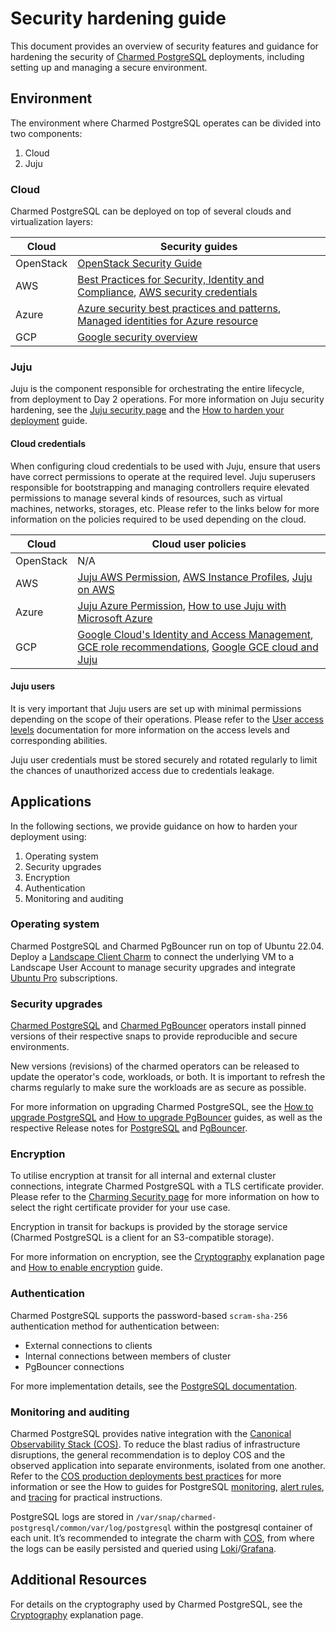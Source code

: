 # Security hardening guide

This document provides an overview of security features and guidance for hardening the security of [Charmed PostgreSQL](https://charmhub.io/postgresql) deployments, including setting up and managing a secure environment.

## Environment

The environment where Charmed PostgreSQL operates can be divided into two components:

1. Cloud
2. Juju

### Cloud

Charmed PostgreSQL can be deployed on top of several clouds and virtualization layers:

|Cloud|Security guides|
| --- | --- |
|OpenStack|[OpenStack Security Guide](https://docs.openstack.org/security-guide/)|
|AWS|[Best Practices for Security, Identity and Compliance](https://aws.amazon.com/architecture/security-identity-compliance), [AWS security credentials](https://docs.aws.amazon.com/IAM/latest/UserGuide/security-creds.html#access-keys-and-secret-access-keys)|
|Azure|[Azure security best practices and patterns](https://learn.microsoft.com/en-us/azure/security/fundamentals/best-practices-and-patterns), [Managed identities for Azure resource](https://learn.microsoft.com/en-us/entra/identity/managed-identities-azure-resources/)|
|GCP|[Google security overview](https://cloud.google.com/docs/security)|

### Juju

Juju is the component responsible for orchestrating the entire lifecycle, from deployment to Day 2 operations. For more information on Juju security hardening, see the [Juju security page](https://canonical-juju.readthedocs-hosted.com/en/latest/user/explanation/juju-security/) and the [How to harden your deployment](https://juju.is/docs/juju/harden-your-deployment) guide.

#### Cloud credentials

When configuring cloud credentials to be used with Juju, ensure that users have correct permissions to operate at the required level. Juju superusers responsible for bootstrapping and managing controllers require elevated permissions to manage several kinds of resources, such as virtual machines, networks, storages, etc. Please refer to the links below for more information on the policies required to be used depending on the cloud.

|Cloud|Cloud user policies|
| --- | --- |
|OpenStack|N/A|
|AWS|[Juju AWS Permission](/t/juju-aws-permissions/5307), [AWS Instance Profiles](/t/using-aws-instance-profiles-with-juju-2-9/5185), [Juju on AWS](https://juju.is/docs/juju/amazon-ec2)|
|Azure|[Juju Azure Permission](https://juju.is/docs/juju/microsoft-azure), [How to use Juju with Microsoft Azure](/t/how-to-use-juju-with-microsoft-azure/15219)|
|GCP|[Google Cloud's Identity and Access Management](https://cloud.google.com/iam/docs/overview), [GCE role recommendations](https://cloud.google.com/policy-intelligence/docs/role-recommendations-overview), [Google GCE cloud and Juju](https://canonical-juju.readthedocs-hosted.com/en/latest/user/reference/cloud/list-of-supported-clouds/the-google-gce-cloud-and-juju/)|

#### Juju users

It is very important that Juju users are set up with minimal permissions depending on the scope of their operations. Please refer to the [User access levels](https://juju.is/docs/juju/user-permissions) documentation for more information on the access levels and corresponding abilities.

Juju user credentials must be stored securely and rotated regularly to limit the chances of unauthorized access due to credentials leakage.

## Applications

In the following sections, we provide guidance on how to harden your deployment using:

1. Operating system
2. Security upgrades
3. Encryption
4. Authentication
5. Monitoring and auditing

### Operating system

Charmed PostgreSQL and Charmed PgBouncer run on top of Ubuntu 22.04. Deploy a [Landscape Client Charm](https://charmhub.io/landscape-client?) to connect the underlying VM to a Landscape User Account to manage security upgrades and integrate [Ubuntu Pro](https://ubuntu.com/pro) subscriptions.

### Security upgrades

[Charmed PostgreSQL](https://charmhub.io/postgresql) and [Charmed PgBouncer](https://charmhub.io/pgbouncer) operators install pinned versions of their respective snaps to provide reproducible and secure environments.

New versions (revisions) of the charmed operators can be released to update the operator's code, workloads, or both. It is important to refresh the charms regularly to make sure the workloads are as secure as possible.

For more information on upgrading Charmed PostgreSQL, see the [How to upgrade PostgreSQL](https://canonical.com/data/docs/postgresql/iaas/h-upgrade) and [How to upgrade PgBouncer](https://charmhub.io/pgbouncer/docs/h-upgrade) guides, as well as the respective Release notes for [PostgreSQL](https://canonical.com/data/docs/postgresql/iaas/r-releases) and [PgBouncer](https://charmhub.io/pgbouncer/docs/r-releases).

### Encryption

To utilise encryption at transit for all internal and external cluster connections, integrate Charmed PostgreSQL with a TLS certificate provider. Please refer to the [Charming Security page](https://charmhub.io/topics/security-with-x-509-certificates) for more information on how to select the right certificate provider for your use case.

Encryption in transit for backups is provided by the storage service (Charmed PostgreSQL is a client for an S3-compatible storage).

For more information on encryption, see the [Cryptography](/t/charmed-postgresql-explanations-encryption/16853) explanation page and [How to enable encryption](https://canonical.com/data/docs/postgresql/iaas/h-enable-tls) guide.

### Authentication

Charmed PostgreSQL supports the password-based `scram-sha-256` authentication method for authentication between:

* External connections to clients
* Internal connections between members of cluster
* PgBouncer connections

For more implementation details, see the [PostgreSQL documentation](https://www.postgresql.org/docs/14/auth-password.html).

### Monitoring and auditing

Charmed PostgreSQL provides native integration with the [Canonical Observability Stack (COS)](https://charmhub.io/topics/canonical-observability-stack). To reduce the blast radius of infrastructure disruptions, the general recommendation is to deploy COS and the observed application into separate environments, isolated from one another. Refer to the [COS production deployments best practices](https://charmhub.io/topics/canonical-observability-stack/reference/best-practices) for more information or see the How to guides for PostgreSQL [monitoring](https://canonical.com/data/docs/postgresql/iaas/h-enable-monitoring), [alert rules](https://canonical.com/data/docs/postgresql/iaas/h-enable-alert-rules), and [tracing](https://canonical.com/data/docs/postgresql/iaas/h-enable-tracing) for practical instructions.

PostgreSQL logs are stored in `/var/snap/charmed-postgresql/common/var/log/postgresql` within the postgresql container of each unit. It’s recommended to integrate the charm with [COS](/t/10600), from where the logs can be easily persisted and queried using [Loki](https://charmhub.io/loki-k8s)/[Grafana](https://charmhub.io/grafana).

## Additional Resources

For details on the cryptography used by Charmed PostgreSQL, see the [Cryptography](/t/charmed-postgresql-explanations-encryption/16853) explanation page.